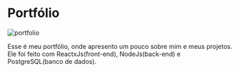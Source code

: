 # Portfólio

![portfolio](https://github.com/joaoaugusto543/Portfolio/assets/119535029/f8c26fe6-5fa1-49d6-b4e6-03771c6c0a8f)

Esse é meu portfólio, onde apresento um pouco sobre mim e meus projetos. Ele foi feito com ReactxJs(front-end), NodeJs(back-end) e PostgreSQL(banco de dados).
